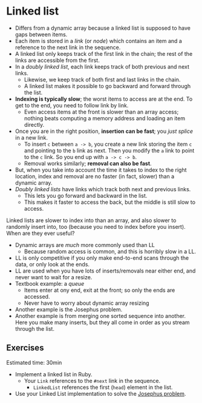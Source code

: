 # Linked list

* Differs from a dynamic array because a linked list is supposed to
  have gaps between items.
* Each item is stored in a *link* (or *node*) which contains an item
  and a reference to the next link in the sequence.
* A linked list only keeps track of the first link in the chain; the
  rest of the links are accessible from the first.
* In a *doubly linked list*, each link keeps track of both previous
  and next links.
    * Likewise, we keep track of both first and last links in the
      chain.
    * A linked list makes it possible to go backward and forward
      through the list.
* **Indexing is typically slow**; the worst items to access are at the
  end. To get to the end, you need to follow link by link.
    * Even access items at the front is slower than an array access;
      nothing beats computing a memory address and loading an item
      directly.
* Once you are in the right position, **insertion can be fast**; you
  *just splice* in a new link.
    * To insert `c` between `a -> b`, you create a new link storing
      the item `c` and pointing to the `b` link as next. Then you
      modify the `a` link to point to the `c` link. So you end up with
      `a -> c -> b`.
    * Removal works similarly; **removal can also be fast**.
* But, when you take into account the time it takes to index to the
  right location, index and removal are no faster (in fact, slower)
  than a dynamic array.
* *Doubly linked lists* have links which track both next and previous
  links.
    * This lets you go forward and backward in the list.
    * This makes it faster to access the back, but the middle is still
      slow to access.

Linked lists are slower to index into than an array, and also slower
to randomly insert into, too (because you need to index before you
insert). When are they ever useful?

* Dynamic arrays are *much* more commonly used than LL
    * Because random access is common, and this is horribly slow in a LL.
* LL is only competitive if you only make end-to-end scans through the
  data, or only look at the ends.
* LL are used when you have lots of inserts/removals near either end,
  and never want to wait for a resize.
* Textbook example: a *queue*
    * Items enter at ony end, exit at the front; so only the ends are
      accessed.
    * Never have to worry about dynamic array resizing
* Another example is the Josephus problem.
* Another example is from merging one sorted sequence into
  another. Here you make many inserts, but they all come in order as
  you stream through the list.
	
## Exercises
Estimated time: 30min

* Implement a linked list in Ruby.
    * Your `Link` references to the `#next` link in the sequence.
		* `LinkedList` references the first (`head`) element in the list.
* Use your Linked List implementation to solve the [Josephus problem](http://en.wikipedia.org/wiki/Josephus_problem).
